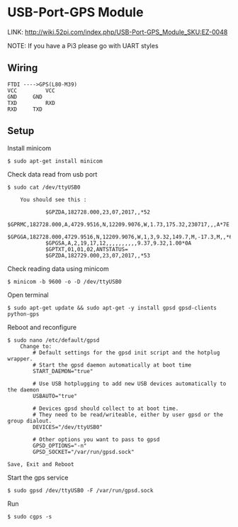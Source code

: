 # USB-Port-GPS Module
LINK: http://wiki.52pi.com/index.php/USB-Port-GPS_Module_SKU:EZ-0048

NOTE: If you have a Pi3 please go with UART styles
## Wiring
	FTDI ---->GPS(L80-M39)
	VCC 		VCC
	GND		GND
	TXD 		RXD
	RXD		TXD

## Setup 
Install minicom
```
$ sudo apt-get install minicom
```
Check data read from usb port 
```
$ sudo cat /dev/ttyUSB0

	You should see this :

			$GPZDA,182728.000,23,07,2017,,*52
			$GPRMC,182728.000,A,4729.9516,N,12209.9076,W,1.73,175.32,230717,,,A*7E
			$GPGGA,182728.000,4729.9516,N,12209.9076,W,1,3,9.32,149.7,M,-17.3,M,,*63
			$GPGSA,A,2,19,17,12,,,,,,,,,,9.37,9.32,1.00*0A
			$GPTXT,01,01,02,ANTSTATUS=
			$GPZDA,182729.000,23,07,2017,,*53
```

Check reading data using minicom
```
$ minicom -b 9600 -o -D /dev/ttyUSB0
```

Open terminal
```
$ sudo apt-get update && sudo apt-get -y install gpsd gpsd-clients python-gps 
```

Reboot and reconfigure 
```
$ sudo nano /etc/default/gpsd
	Change to:
		# Default settings for the gpsd init script and the hotplug wrapper.
		# Start the gpsd daemon automatically at boot time
		START_DAEMON="true"

		# Use USB hotplugging to add new USB devices automatically to the daemon
		USBAUTO="true"

		# Devices gpsd should collect to at boot time.
		# They need to be read/writeable, either by user gpsd or the group dialout.
		DEVICES="/dev/ttyUSB0"

		# Other options you want to pass to gpsd
		GPSD_OPTIONS="-n"
		GPSD_SOCKET="/var/run/gpsd.sock"
    
Save, Exit and Reboot 
```
Start the gps service
```
$ sudo gpsd /dev/ttyUSB0 -F /var/run/gpsd.sock
```
Run 
```
$ sudo cgps -s
```



